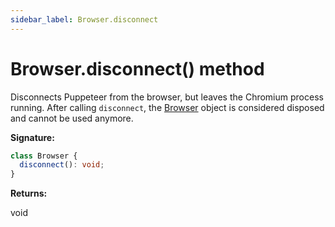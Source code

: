 ```yaml
---
sidebar_label: Browser.disconnect
---
```


# Browser.disconnect() method

Disconnects Puppeteer from the browser, but leaves the Chromium process running. After calling `disconnect`, the [Browser](./puppeteer.browser.md) object is considered disposed and cannot be used anymore.

**Signature:**

```typescript
class Browser {
  disconnect(): void;
}
```

**Returns:**

void
